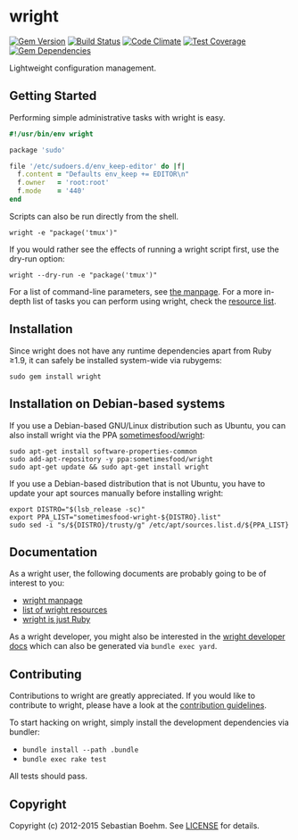 wright
======
[![Gem Version](https://img.shields.io/gem/v/wright.svg?style=flat-square)][gem]
[![Build Status](https://img.shields.io/travis/sometimesfood/wright.svg?style=flat-square)][travis]
[![Code Climate](https://img.shields.io/codeclimate/github/sometimesfood/wright.svg?style=flat-square)][codeclimate]
[![Test Coverage](https://img.shields.io/codeclimate/coverage/github/sometimesfood/wright.svg?style=flat-square)][codeclimate]
[![Gem Dependencies](https://img.shields.io/gemnasium/sometimesfood/wright.svg?style=flat-square)][gemnasium]

Lightweight configuration management.

Getting Started
---------------
Performing simple administrative tasks with wright is easy.

```ruby
#!/usr/bin/env wright

package 'sudo'

file '/etc/sudoers.d/env_keep-editor' do |f|
  f.content = "Defaults env_keep += EDITOR\n"
  f.owner   = 'root:root'
  f.mode    = '440'
end
```

Scripts can also be run directly from the shell.

    wright -e "package('tmux')"

If you would rather see the effects of running a wright script first,
use the dry-run option:

    wright --dry-run -e "package('tmux')"

For a list of command-line parameters, see
[the manpage][wright-manpage]. For a more in-depth list of tasks you
can perform using wright, check the [resource list][wright-resources].

Installation
------------
Since wright does not have any runtime dependencies apart from Ruby
≥1.9, it can safely be installed system-wide via rubygems:

    sudo gem install wright

Installation on Debian-based systems
------------------------------------
If you use a Debian-based GNU/Linux distribution such as Ubuntu, you
can also install wright via the PPA [sometimesfood/wright][ppa]:

    sudo apt-get install software-properties-common
    sudo add-apt-repository -y ppa:sometimesfood/wright
    sudo apt-get update && sudo apt-get install wright

If you use a Debian-based distribution that is not Ubuntu, you have to
update your apt sources manually before installing wright:

    export DISTRO="$(lsb_release -sc)"
    export PPA_LIST="sometimesfood-wright-${DISTRO}.list"
    sudo sed -i "s/${DISTRO}/trusty/g" /etc/apt/sources.list.d/${PPA_LIST}

Documentation
-------------
As a wright user, the following documents are probably going to be of
interest to you:

- [wright manpage][wright-manpage]
- [list of wright resources][wright-resources]
- [wright is just Ruby][wright-is-ruby]

As a wright developer, you might also be interested in the
[wright developer docs](http://www.rubydoc.info/gems/wright/) which
can also be generated via `bundle exec yard`.

Contributing
------------
Contributions to wright are greatly appreciated. If you would like to
contribute to wright, please have a look at the
[contribution guidelines](CONTRIBUTING.md).

To start hacking on wright, simply install the development
dependencies via bundler:

 - `bundle install --path .bundle`
 - `bundle exec rake test`

All tests should pass.

Copyright
---------
Copyright (c) 2012-2015 Sebastian Boehm. See [LICENSE](LICENSE) for
details.

[gem]: https://rubygems.org/gems/wright
[travis]: https://travis-ci.org/sometimesfood/wright
[codeclimate]: https://codeclimate.com/github/sometimesfood/wright
[gemnasium]: https://gemnasium.com/sometimesfood/wright
[ppa]: http://launchpad.net/~sometimesfood/+archive/ubuntu/wright
[wright-manpage]: http://wright.sometimesfood.org/man/wright.1.html
[wright-resources]: http://wright.sometimesfood.org/doc/resources.html
[wright-is-ruby]: http://wright.sometimesfood.org/doc/wright-is-ruby.html
